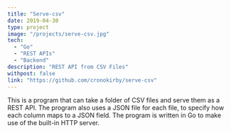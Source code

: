 ```yaml
---
title: "Serve-csv"
date: 2019-04-30
type: project
image: "/projects/serve-csv.jpg"
tech:
  - "Go"
  - "REST APIs"
  - "Backend"
description: "REST API from CSV Files"
withpost: false
link: "https://github.com/cronokirby/serve-csv"
---
```


This is a program that can take a folder of CSV files and serve them as a REST API.
The program also uses a JSON file for each file, to specify how each column maps to a JSON
field. The program is written in Go to make use of the built-in HTTP server.

<!--more-->
